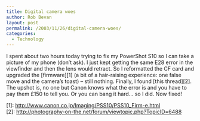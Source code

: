 ```yaml
---
title: Digital camera woes
author: Rob Bevan
layout: post
permalink: /2003/11/26/digital-camera-woes/
categories:
  - Technology
---
```

I spent about two hours today trying to fix my PowerShot S10 so I can take a picture of my phone (don&#8217;t ask). I just kept getting the same E28 error in the viewfinder and then the lens would retract. So I reformatted the CF card and upgraded the [firmware][1] (a bit of a hair-raising experience: one false move and the camera&#8217;s toast) &#8211; still nothing. Finally, I found [this thread][2]. The upshot is, no one but Canon knows what the error is and you have to pay them £150 to tell you. Or you can bang it hard&#8230; so I did. Now fixed!

 [1]: http://www.canon.co.jp/Imaging/PSS10/PSS10_Firm-e.html<br />
 [2]: http://photography-on-the.net/forum/viewtopic.php?TopicID=6488
